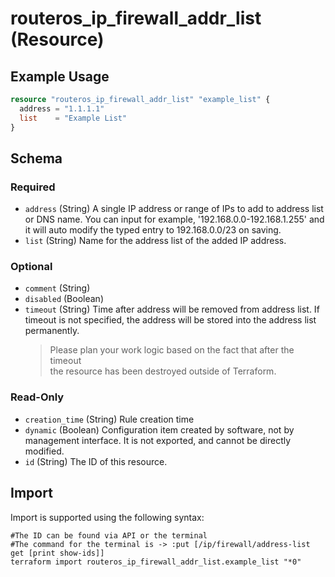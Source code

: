 # routeros_ip_firewall_addr_list (Resource)


## Example Usage
```terraform
resource "routeros_ip_firewall_addr_list" "example_list" {
  address = "1.1.1.1"
  list    = "Example List"
}
```

<!-- schema generated by tfplugindocs -->
## Schema

### Required

- `address` (String) A single IP address or range of IPs to add to address list or DNS name. You can input for example, '192.168.0.0-192.168.1.255' and it will auto modify the typed entry to 192.168.0.0/23 on saving.
- `list` (String) Name for the address list of the added IP address.

### Optional

- `comment` (String)
- `disabled` (Boolean)
- `timeout` (String) Time after address will be removed from address list. If timeout is not specified,
the address will be stored into the address list permanently.  
	> Please plan your work logic based on the fact that after the timeout    
	> the resource has been destroyed outside of Terraform.

### Read-Only

- `creation_time` (String) Rule creation time
- `dynamic` (Boolean) Configuration item created by software, not by management interface. It is not exported, and cannot be directly modified.
- `id` (String) The ID of this resource.

## Import
Import is supported using the following syntax:
```shell
#The ID can be found via API or the terminal
#The command for the terminal is -> :put [/ip/firewall/address-list get [print show-ids]]
terraform import routeros_ip_firewall_addr_list.example_list "*0"
```
